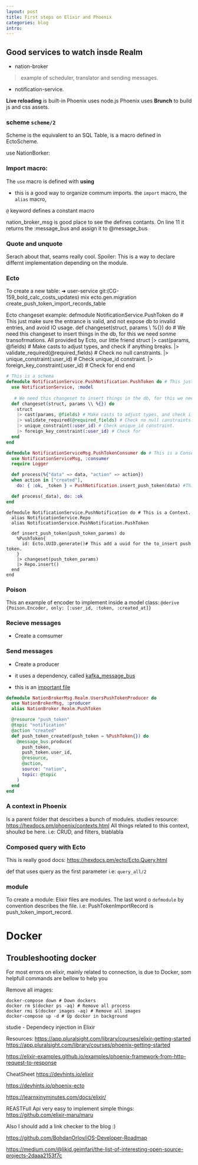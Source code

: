 ```yaml
---
layout: post
title: First steps on Elixir and Phoenix
categories: blog
intro: 
---
```


## Good services to watch insde Realm
 - nation-broker
> example of scheduler, translator and sending messages.
 - notification-service.

**Live reloading** is built-in
Phoenix uses node.js
Phoenix uses **Brunch** to build js and css assets.

### scheme `scheme/2`
Scheme is the equivalent to an SQL Table, is a macro defined in EctoScheme.

use NationBorker: 

### Import macro:
The `use` macro is defined with __using__ 
 - this is a good way to organize commum imports.
the `import` macro, 
the `alias` macro, 

`@` keyword defines a constant macro

nation_broker_msg is good place to see the defines contants.
On line 11 it returns the :message_bus and assign it to @message_bus


### Quote and unquote
Serach about that, seams really cool. Spoiler: This is a way to declare differnt implementation depending on the module.

### Ecto
To create a new table:
➜  user-service git:(CG-159_bold_calc_costs_updates) mix ecto.gen.migration create_push_token_import_records_table

Ecto changeset 
example:
defmodule NotificationService.PushToken do
    # This just make sure the entrance is valid, and not expose db to invalid entries, and avoid IO usage.
    def changeset(struct, params \\ %{}) do # We need this changeset to insert things in the db, for this we need sonme transofrmations. All provided by Ecto, our little friend
    struct
    |> cast(params, @fields) # Make casts to adjust types, and check if anything breaks.
    |> validate_required(@required_fields) # Check no null canstraints.
    |> unique_constraint(:user_id) # Check unique_id constraint.
    |> foreign_key_constraint(:user_id) # Check for 
    end
end




```elixir
# This is a schema
defmodule NotificationService.PushNotification.PushToken do # This just make sure the entrance is valid, and not expose db to invalid entries, and avoid IO usage.
  use NotificationService, :model 
  
   # We need this changeset to insert things in the db, for this we need sonme transofrmations. All provided by Ecto, our little friend
  def changeset(struct, params \\ %{}) do
    struct
    |> cast(params, @fields) # Make casts to adjust types, and check if anything breaks.
    |> validate_required(@required_fields) # Check no null canstraints.
    |> unique_constraint(:user_id) # Check unique_id constraint.
    |> foreign_key_constraint(:user_id) # Check for 
  end
end
```

``` elixir
defmodule NotificationServiceMsg.PushTokenConsumer do # This is a Consumer
  use NotificationServiceMsg, :consumer
  require Logger

  def process(%{"data" => data, "action" => action})
  when action in ["created"],
    do: { :ok, _token } = PushNotification.insert_push_token(data) #This is a shortcut to patternmatching, in case of errors this will break in the `dead letter queue`

  def process(_data), do: :ok
end
```

```
defmodule NotificationService.PushNotification do # This is a Context.
  alias NotificationService.Repo
  alias NotificationService.PushNotification.PushToken

  def insert_push_token(push_token_params) do
    %PushToken{
      id: Ecto.UUID.generate()# This add a uuid for the to_insert push token.
    }
    |> changeset(push_token_params)
    |> Repo.insert()
  end
end

```


### Poison
This an example of encoder to implement inside a model class:
`@derive {Poison.Encoder, only: [:user_id, :token, :created_at]}`

### Recieve messages
- Create a comsumer

### Send messages
- Create a producer

- it uses a dependency, called [kafka_message_bus](https://github.com/jeffhsta/kafka_message_bus/)

- this is an [important file](https://github.com/jeffhsta/kafka_message_bus/blob/master/lib/kafka_message_bus.ex)

```elixir 
defmodule NationBrokerMsg.Realm.UsersPushTokenProducer do
  use NationBrokerMsg, :producer
  alias NationBroker.Realm.PushToken

  @resource "push_token"
  @topic "notification" 
  @action "created"
  def push_token_created(push_token = %PushToken{}) do
    @message_bus.produce(
      push_token,
      push_token.user_id,
      @resource,
      @action,
      source: "nation",
      topic: @topic
    )
  end
end
```

### A context in Phoenix
Is a parent folder that descirbes a bunch of modules.
studies resource: https://hexdocs.pm/phoenix/contexts.html
All things related to this context, shoulkd be here. i.e: CRUD, and filters, blablabla


### Composed query with Ecto

This is really good docs: https://hexdocs.pm/ecto/Ecto.Query.html

def that uses query as the first parameter i.e: `query_all/2`

### module
To create a module:
    Elixir files are modules.
    The last word o `defmodule` by convention describes the file. 
    i.e:
    PushTokenImportRecord is push_token_import_record.


# Docker 
## Troubleshooting docker

For most errors on elixir, mainly related to connection, is due to Docker, som helpfull commands are bellow to help you

Remove all images:
```
docker-compose down # Down dockers
docker rm $(docker ps -aq) # Remove all process
docker rmi $(docker images -aq) # Remove all images
docker-compose up -d # Up docker in background
```

studie - Dependecy injection in Elixir


Resources:
https://app.pluralsight.com/library/courses/elixir-getting-started
https://app.pluralsight.com/library/courses/phoenix-getting-started

https://elixir-examples.github.io/examples/phoenix-framework-from-http-request-to-response

CheatSheet
https://devhints.io/elixir

https://devhints.io/phoenix-ecto

https://learnxinyminutes.com/docs/elixir/


REASTFull Api very easy to implement simple things:
https://github.com/elixir-maru/maru


Also I should add a link checker to the blog :)

https://github.com/BohdanOrlov/iOS-Developer-Roadmap

https://medium.com/@likid.geimfari/the-list-of-interesting-open-source-projects-2daaa2153f7c